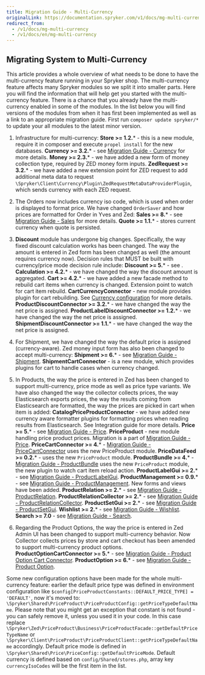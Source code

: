 ```yaml
---
title: Migration Guide - Multi-Currency
originalLink: https://documentation.spryker.com/v1/docs/mg-multi-currency
redirect_from:
  - /v1/docs/mg-multi-currency
  - /v1/docs/en/mg-multi-currency
---
```


## Migrating System to Multi-Currency
This article provides a whole overview of what needs to be done to have the multi-currency feature running in your Spryker shop. The multi-currency feature affects many Spryker modules so we split it into smaller parts. Here you will find the information that will help get you started with the multi-currency feature.
There is a chance that you already have the multi-currency enabled in some of the modules. In the list below you will find versions of the modules from when it has first been implemented as well as a link to an appropriate migration guide.
First run `composer update spryker/*` to update your all modules to the latest minor version.

1. Infrastructure for multi-currency:
**Store >= 1.2.*** - this is a new module, require it in composer and execute `propel install` for the new databases.
**Currency >= 3.2.*** - see [Migration Guide - Currency](/docs/scos/dev/migration-and-integration/201811.0/module-migration-guides/migration-guide-currency.html) for more details.
**Money >= 2.3.*** - we have added a new form of money collection type, required by ZED money form inputs.
**ZedRequest >= 3.2.*** - we have added a new extension point for ZED request to add additional meta data to request `\Spryker\Client\Currency\Plugin\ZedRequestMetaDataProviderPlugin`, which sends currency with each ZED request.

2. The Orders now includes currency iso code, which is used when order is displayed to format price. We have changed `OrderSaver` and how prices are formatted for Order in Yves and Zed:
**Sales >= 8.*** - see [Migration Guide - Sales](/docs/scos/dev/migration-and-integration/201811.0/module-migration-guides/migration-guide-sales.html) for more details.
**Quote >= 1.1.*** - stores current currency when quote is persisted.

3. **Discount** module has undergone big changes. Specifically, the way fixed discount calculation works has been changed. The way the amount is entered in Zed form has been changed as well (the amount requires currency now). Decision rules that MUST be built with currency/price mode decision rule include:
**Discount >= 5.*** - see .
**Calculation >= 4.2.*** - we have changed the way the discount amount is aggregated.
**Cart >= 4.2.*** - we have added a new facade method to rebuild cart items when currency is changed. Extension point to watch for cart item rebuild.
**CartCurrencyConnector** - new module provides plugin for cart rebuilding. See [Currency configuration](https://documentation.spryker.com/v1/docs/currency) for more details.
**ProductDiscountConnector >= 3.2.*** - we have changed the way the net price is assigned.
**ProductLabelDiscountConnector >= 1.2.*** - we have changed the way the net price is assigned.
**ShipmentDiscountConnector >= 1.1.*** - we have changed the way the net price is assigned.

4. For Shipment, we have changed the way the default price is assigned (currency-aware). Zed money input form has also been changed to accept multi-currency:
**Shipment >= 6.*** - see [Migration Guide - Shipment](/docs/scos/dev/migration-and-integration/201811.0/module-migration-guides/migration-guide-shipment.html).
**ShipmentCartConnector** - is a new module, which provides plugins for cart to handle cases when currency changed. <!-- add a link See Integration guide for more details.-->

5. In Products, the way the price is entered in Zed has been changed to support multi-currency, price mode as well as price type variants. We have also changed the way the collector collects prices, the way Elasticsearch exports prices, the way the results coming from Elasticsearch are formatted, the way the prices are picked in cart when item is added:
 **CatalogPriceProductConnector** - we have added new currency aware formatter plugins for formatting prices when reading results from Elasticsearch. See Integration guide for more details.
**Price >= 5.*** - see [Migration Guide - Price](/docs/scos/dev/migration-and-integration/201811.0/module-migration-guides/migration-guide-price.html).
**PriceProduct** - new module handling price product prices. Migration is a part of [Migration Guide - Price](/docs/scos/dev/migration-and-integration/201811.0/module-migration-guides/migration-guide-price.html).
**PriceCartConnector >= 4.*** -  [Migration Guide - PriceCartConnector](/docs/scos/dev/migration-and-integration/201811.0/module-migration-guides/migration-guide-price-cart-connector.html) uses the new PriceProduct module.
**PriceDataFeed >= 0.2.*** - uses the new `PriceProduct` module.
**ProductBundle >= 4.*** - [Migration Guide - ProductBundle](/docs/scos/dev/migration-and-integration/201811.0/module-migration-guides/migration-guide-product-bundle.html) uses the new `PriceProduct` module, the new plugin to watch cart item reload action.
**ProductLabelGui >= 2.*** - see [Migration Guide - ProductLabelGui](/docs/scos/dev/migration-and-integration/201811.0/module-migration-guides/migration-guide-product-label-gui.html).
**ProductManagement >= 0.9.*** - see [Migration Guide - ProductManagement](/docs/scos/dev/migration-and-integration/201811.0/module-migration-guides/migration-guide-productmanagement.html). New forms and views have been added.
**ProductRelation >= 2.*** - see [Migration Guide - ProductRelation](/docs/scos/dev/migration-and-integration/201811.0/module-migration-guides/migration-guide-product-relation.html).
**ProductRelationCollector >= 2.*** - see [Migration Guide - ProductRelationCollector](/docs/scos/dev/migration-and-integration/201811.0/module-migration-guides/migration-guide-product-relation-collector.html).
**ProductSetGui >= 2.*** - see [Migration Guide - ProductSetGui](/docs/scos/dev/migration-and-integration/201811.0/module-migration-guides/migration-guide-product-set-gui.html).
**Wishlist >= 2.*** - see [Migration Guide - Wishlist](/docs/scos/dev/migration-and-integration/201811.0/module-migration-guides/migration-guide-wishlist.html).
**Search >= 7.0** - see [Migration Guide - Search](/docs/scos/dev/migration-and-integration/201811.0/module-migration-guides/migration-guide-search.html).

6. Regarding the Product Options, the way the price is entered in Zed Admin UI has been changed to support multi-currency behavior. Now Collector collects prices by store and cart checkout has been amended to support multi-currency product options.
**ProductOptionCartConnector >= 5.*** - see [Migration Guide - Product Option Cart Connector](/docs/scos/dev/migration-and-integration/201811.0/module-migration-guides/migration-guide-product-option-cart-connector.html).
**ProductOption >= 6.*** - see [Migration Guide - Product Option](/docs/scos/dev/migration-and-integration/201811.0/module-migration-guides/migration-guide-product-option.html).

Some new configuration options have been made for the whole multi-currency feature: earlier the default price type was defined in environment configuration like `$config[PriceProductConstants::DEFAULT_PRICE_TYPE] = 'DEFAULT'`, now it's moved to: `\Spryker\Shared\PriceProduct\PriceProductConfig::getPriceTypeDefaultName`. Please note that you might get an exception that constant is not found - you can safely remove it, unless you used it in your code. In this case replace `\Spryker\Zed\PriceProduct\Business\PriceProductFacade::getDefaultPriceTypeName` or `\Spryker\Client\PriceProduct\PriceProductClient::getPriceTypeDefaultName` accordingly. Default price mode is defined in `\Spryker\Shared\Price\PriceConfig::getDefaultPriceMode`. Default currency is defined based on `config/Shared/stores.php`, array key `currencyIsoCodes` will be the first item in the list.

<!-- Last review date: Nov 23, 2017  by Aurimas Ličkus -->
